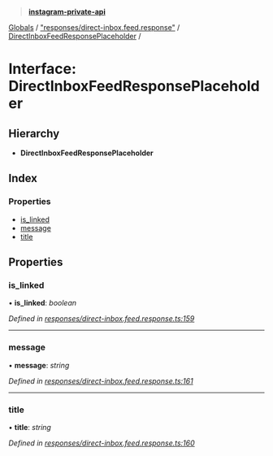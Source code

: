 > **[instagram-private-api](../README.md)**

[Globals](../README.md) / ["responses/direct-inbox.feed.response"](../modules/_responses_direct_inbox_feed_response_.md) / [DirectInboxFeedResponsePlaceholder](_responses_direct_inbox_feed_response_.directinboxfeedresponseplaceholder.md) /

# Interface: DirectInboxFeedResponsePlaceholder

## Hierarchy

* **DirectInboxFeedResponsePlaceholder**

## Index

### Properties

* [is_linked](_responses_direct_inbox_feed_response_.directinboxfeedresponseplaceholder.md#is_linked)
* [message](_responses_direct_inbox_feed_response_.directinboxfeedresponseplaceholder.md#message)
* [title](_responses_direct_inbox_feed_response_.directinboxfeedresponseplaceholder.md#title)

## Properties

###  is_linked

• **is_linked**: *boolean*

*Defined in [responses/direct-inbox.feed.response.ts:159](https://github.com/dilame/instagram-private-api/blob/e9c516c/src/responses/direct-inbox.feed.response.ts#L159)*

___

###  message

• **message**: *string*

*Defined in [responses/direct-inbox.feed.response.ts:161](https://github.com/dilame/instagram-private-api/blob/e9c516c/src/responses/direct-inbox.feed.response.ts#L161)*

___

###  title

• **title**: *string*

*Defined in [responses/direct-inbox.feed.response.ts:160](https://github.com/dilame/instagram-private-api/blob/e9c516c/src/responses/direct-inbox.feed.response.ts#L160)*